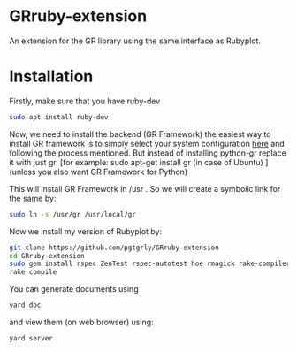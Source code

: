 # GRruby-extension

An extension for the GR library using the same interface as Rubyplot.

# Installation
Firstly, make sure that you have ruby-dev

```bash
sudo apt install ruby-dev
```

Now, we need to install the backend (GR Framework) the easiest way to install GR framework is to simply select your system configuration [here](https://software.opensuse.org/download.html?project=science:gr-framework&package=python-gr) and following the process mentioned.
But instead of installing python-gr replace it with just gr. [for example: sudo apt-get install gr (in case of Ubuntu) ]
(unless you also want GR Framework for Python)

This will install GR Framework in /usr . So we will create a symbolic link for the same by:

```bash
sudo ln -s /usr/gr /usr/local/gr
```
Now we install my version of Rubyplot by:

```bash
git clone https://github.com/pgtgrly/GRruby-extension
cd GRruby-extension
sudo gem install rspec ZenTest rspec-autotest hoe rmagick rake-compiler
rake compile
```

You can generate documents using

```bash
yard doc
```

and view them (on web browser) using:

```bash
yard server
```
